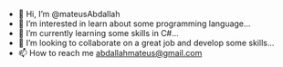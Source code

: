 - 👋 Hi, I’m @mateusAbdallah
- 👀 I’m interested in learn about some programming language...
- 🌱 I’m currently learning some skills in C#...
- 💞️ I’m looking to collaborate on a great job and develop some skills...
- 📫 How to reach me abdallahmateus@gmail.com

<!---
mateusAbdallah/mateusAbdallah is a ✨ special ✨ repository because its `README.md` (this file) appears on your GitHub profile.
You can click the Preview link to take a look at your changes.
--->
